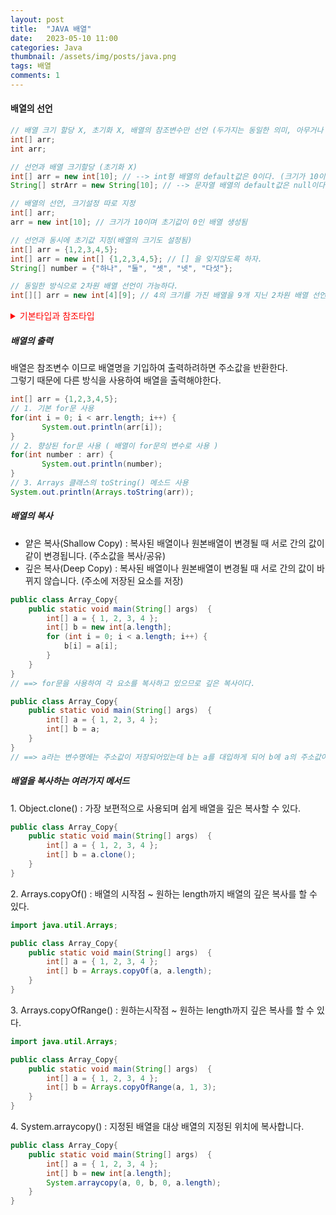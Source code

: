 ```yaml
---
layout: post
title:  "JAVA 배열"
date:   2023-05-10 11:00
categories: Java
thumbnail: /assets/img/posts/java.png
tags: 배열  
comments: 1
---
```


#### 배열의 선언

```java
// 배열 크기 할당 X, 초기화 X, 배열의 참조변수만 선언 (두가지는 동일한 의미, 아무거나 사용)
int[] arr;
int arr;

// 선언과 배열 크기할당 (초기화 X)
int[] arr = new int[10]; // --> int형 배열의 default값은 0이다. (크기가 10이며 초기값이 0인 배열 생성됨)		
String[] strArr = new String[10]; // --> 문자열 배열의 default값은 null이다. (크기가 10이며 초기값이 null인 배열 생성됨)		

// 배열의 선언, 크기설정 따로 지정
int[] arr;
arr = new int[10]; // 크기가 10이며 초기값이 0인 배열 생성됨

// 선언과 동시에 초기값 지정(배열의 크기도 설정됨)
int[] arr = {1,2,3,4,5};
int[] arr = new int[] {1,2,3,4,5}; // [] 을 잊지않도록 하자.
String[] number = {"하나", "둘", "셋", "넷", "다섯"};

// 동일한 방식으로 2차원 배열 선언이 가능하다.
int[][] arr = new int[4][9]; // 4의 크기를 가진 배열을 9개 지닌 2차원 배열 선언 (마찬가지로 초기값은 0으로 설정됨)
```

<p><details>
<summary style="color:red;">기본타입과 참조타입</summary><!-- summary 아래 한칸 공백 필요 -->

> 기본 타입 : byte, char, short, int, long, float <br>
> 참조 타입 : 배열, 열거, 클래스, 인터페이스 <br>
> ==> 기본타입은 실제값을 변수에 저장하지만 참조타입은 메모리의 주소값을 변수 안에 저장한다.
</details></p>


##### 배열의 출력
<p>배열은 참조변수 이므로 배열명을 기입하여 출력하려하면 주소값을 반환한다. <br>
그렇기 때문에 다른 방식을 사용하여 배열을 출력해야한다. </p>

```java
int[] arr = {1,2,3,4,5};
// 1. 기본 for문 사용     
for(int i = 0; i < arr.length; i++) {
       System.out.println(arr[i]);
}
// 2. 향상된 for문 사용 ( 배열이 for문의 변수로 사용 )
for(int number : arr) {
       System.out.println(number);
}
// 3. Arrays 클래스의 toString() 메소드 사용
System.out.println(Arrays.toString(arr));

```

##### 배열의 복사
- 얕은 복사(Shallow Copy) : 복사된 배열이나 원본배열이 변경될 때 서로 간의 값이 같이 변경됩니다. (주소값을 복사/공유)
- 깊은 복사(Deep Copy) : 복사된 배열이나 원본배열이 변경될 때 서로 간의 값이 바뀌지 않습니다. (주소에 저장된 요소를 저장) 

```java
public class Array_Copy{
    public static void main(String[] args)  {
        int[] a = { 1, 2, 3, 4 };
        int[] b = new int[a.length]; 
        for (int i = 0; i < a.length; i++) {
            b[i] = a[i];
        }
    }
}
// ==> for문을 사용하여 각 요소를 복사하고 있으므로 깊은 복사이다.

public class Array_Copy{
    public static void main(String[] args)  {
        int[] a = { 1, 2, 3, 4 };
        int[] b = a;
    }
}
// ==> a라는 변수명에는 주소값이 저장되어있는데 b는 a를 대입하게 되어 b에 a의 주소값이 저장된다. 그러므로 주소값을 공유하게 되고 이는 얕은 복사이다.

```

##### 배열을 복사하는 여러가지 메서드
<p> 1. Object.clone() : 가장 보편적으로 사용되며 쉽게 배열을 깊은 복사할 수 있다.</p> 

```java
public class Array_Copy{
    public static void main(String[] args)  {
        int[] a = { 1, 2, 3, 4 };
        int[] b = a.clone();
    }
}
```

<p> 2. Arrays.copyOf() : 배열의 시작점 ~ 원하는 length까지 배열의 깊은 복사를 할 수 있다.</p> 

```java
import java.util.Arrays;

public class Array_Copy{
    public static void main(String[] args)  {
        int[] a = { 1, 2, 3, 4 };
        int[] b = Arrays.copyOf(a, a.length);
    }
}
```

<p> 3. Arrays.copyOfRange() : 원하는시작점 ~ 원하는 length까지 깊은 복사를 할 수 있다.</p> 

```java
import java.util.Arrays;

public class Array_Copy{
    public static void main(String[] args)  {
        int[] a = { 1, 2, 3, 4 };
        int[] b = Arrays.copyOfRange(a, 1, 3);
    }
}
```

<p> 4. System.arraycopy() : 지정된 배열을 대상 배열의 지정된 위치에 복사합니다. </p>

```java
public class Array_Copy{
    public static void main(String[] args)  {
        int[] a = { 1, 2, 3, 4 };
        int[] b = new int[a.length];
        System.arraycopy(a, 0, b, 0, a.length);
    }
}
```

